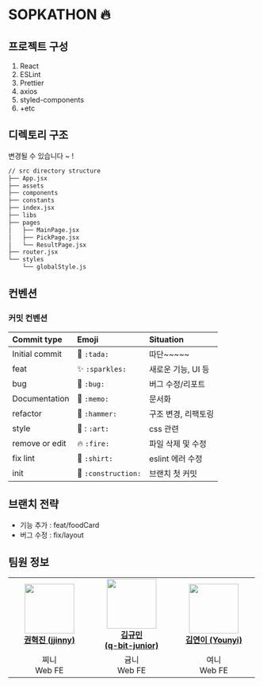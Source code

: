 # SOPKATHON :fire:

## 프로젝트 구성

1. React
2. ESLint
3. Prettier
4. axios
5. styled-components
6. +etc

## 디렉토리 구조

변경될 수 있습니다 ~ !

```bash
// src directory structure
├── App.jsx
├── assets
├── components
├── constants
├── index.jsx
├── libs
├── pages
│   ├── MainPage.jsx
│   ├── PickPage.jsx
│   └── ResultPage.jsx
├── router.jsx
└── styles
    └── globalStyle.js
``` 

## 컨벤션
### 커밋 컨벤션 
|   Commit type              | Emoji                                         | Situation |
|:---------------------------|:----------------------------------------------|:----|
| Initial commit             | :tada: `:tada:`                               | 따단~~~~~ |
| feat                | :sparkles: `:sparkles:`                       | 새로운 기능, UI 등 | 
| bug                     | :bug: `:bug:`                                 |  버그 수정/리포트  |
| Documentation              | :memo: `:memo:`                             | 문서화 |
| refactor             | :hammer: `:hammer:`                           | 구조 변경, 리팩토링 |
| style              | 🎨 : `:art:`                           | css 관련 |
| remove or edit        | :fire: `:fire:`                               |  파일 삭제 및 수정 |
| fix lint                       | :shirt: `:shirt:`                             | eslint 에러 수정 | 
| init           | :construction:  `:construction:`              | 브랜치 첫 커밋 | 



## 브랜치 전략

- 기능 추가 : feat/foodCard
- 버그 수정 : fix/layout

## 팀원 정보
<table>
    <tr align="center">
        <td style="min-width: 150px;">
            <a href="https://github.com/KimKwon">
              <img src="https://github.com/KimKwon.png" width="100">
              <br />
              <b>권혁진 (jjinny)</b>
            </a>
        </td>
        <td style="min-width: 150px;">
            <a href="https://github.com/q-bit-junior">
              <img src="https://github.com/q-bit-junior.png" width="100">
              <br />
              <b>김규민 <br> (q-bit-junior)</b>
            </a> 
        </td>
        <td style="min-width: 150px;">
            <a href="https://github.com/younyikim">
              <img src="https://github.com/younyikim.png" width="100">
              <br />
              <b>김연이 (Younyi)</b>
            </a> 
        </td>
    </tr>
    <tr align="center">
        <td>
            찌니<br/>
            Web FE
        </td>
        <td>
            귬니 <br />
            Web FE
        </td>
        <td>
            여니 <br />
            Web FE
        </td>
    </tr>
</table>
